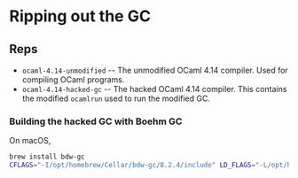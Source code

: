 # Ripping out the GC

## Reps

* `ocaml-4.14-unmodified` -- The unmodified OCaml 4.14 compiler. Used for
    compiling OCaml programs.
* `ocaml-4.14-hacked-gc` -- The hacked OCaml 4.14 compiler. This contains the
    modified `ocamlrun` used to run the modified GC.

### Building the hacked GC with Boehm GC

On macOS,

```bash
brew install bdw-gc
CFLAGS="-I/opt/homebrew/Cellar/bdw-gc/8.2.4/include" LD_FLAGS="-L/opt/homebrew/Cellar/bdw-gc/8.2.4/lib/ -lgc" ./configure
```
